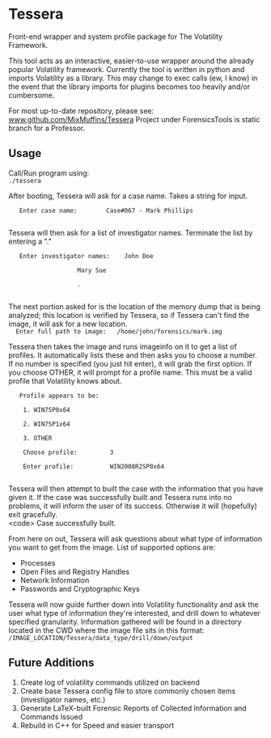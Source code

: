 Tessera
=======

Front-end wrapper and system profile package for The Volatility Framework.

This tool acts as an interactive, easier-to-use wrapper around the already popular Volatility framework. Currently the tool is written in python and imports Volatility as a library. This may change to exec calls (ew, I know) in the event that the library imports for plugins becomes too heavily and/or cumbersome. 

For most up-to-date repository, please see: www.github.com/MixMuffins/Tessera
Project under ForensicsTools is static branch for a Professor. 

Usage
------
Call/Run program using:<br />
<code>./tessera</code> <br />

After booting, Tessera will ask for a case name. Takes a string for input. <br />
<p><code>	Enter case name: 		Case#067 - Mark Phillips<br />
</code> </p>
Tessera will then ask for a list of investigator names. Terminate the list by entering a "." <br />
<p><code>	Enter investigator names: <t> 	John Doe <br />
				 <t><t><t>	Mary Sue<br /> 
				<t><t><t>	.<br />	 
</code></p>
The next portion asked for is the location of the memory dump that is being analyzed; this location is verified by Tessera, so if Tessera can't find the image, it will ask for a new location.<br />
<code>	Enter full path to image: 	/home/john/forensics/mark.img</code><br />

Tessera then takes the image and runs imageinfo on it to get a list of profiles. It automatically lists these and then asks you to choose a number. If no number is specified (you just hit enter), it will grab the first option. If you choose OTHER, it will prompt for a profile name. This must be a valid profile that Volatility knows about. <br />
<p><code>	Profile appears to be: <br />
	1. WIN7SP0x64  <br />
	2. WIN7SP1x64  <br />
	3. OTHER 	<br />
	Choose profile:		 	3 <br />
	Enter profile:			WIN2008R2SP0x64<br />
</code></p>
Tessera will then attempt to built the case with the information that you have given it. If the case was successfully built and Tessera runs into no problems, it will inform the user of its success. Otherwise it will (hopefully) exit gracefully.<br />
<<t>code>	Case successfully built.</code><br />

From here on out, Tessera will ask questions about what type of information you want to get from the image. List of supported options are: <br />
* Processes
* Open Files and Registry Handles
* Network Information
* Passwords and Cryptographic Keys<br />

Tessera will now guide further down into Volatility functionality and ask the user what type of information they're interested, and drill down to whatever specified granularity. Information gathered will be found in a directory located in the CWD where the image file sits in this format:<br />
<t><t> <code>/IMAGE_LOCATION/Tessera/data_type/drill/down/output</code>
					 		

Future Additions
----------------
1. Create log of volatility commands utilized on backend
2. Create base Tessera config file to store commonly chosen items (investigator names, etc.) 
3. Generate LaTeX-built Forensic Reports of Collected Information and Commands Issued
4. Rebuild in C++ for Speed and easier transport
